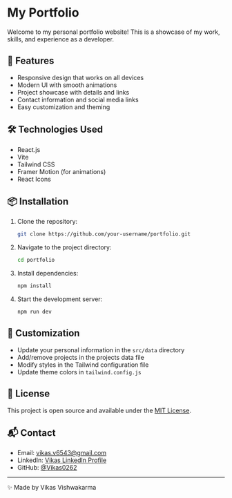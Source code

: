 # My Portfolio

Welcome to my personal portfolio website! This is a showcase of my work, skills, and experience as a developer.

## 🚀 Features

- Responsive design that works on all devices
- Modern UI with smooth animations
- Project showcase with details and links
- Contact information and social media links
- Easy customization and theming

## 🛠️ Technologies Used

- React.js
- Vite
- Tailwind CSS
- Framer Motion (for animations)
- React Icons

## 📦 Installation

1. Clone the repository:
   ```bash
   git clone https://github.com/your-username/portfolio.git
   ```
2. Navigate to the project directory:
   ```bash
   cd portfolio
   ```
3. Install dependencies:
   ```bash
   npm install
   ```
4. Start the development server:
   ```bash
   npm run dev
   ```

## 🎨 Customization

- Update your personal information in the `src/data` directory
- Add/remove projects in the projects data file
- Modify styles in the Tailwind configuration file
- Update theme colors in `tailwind.config.js`

## 📝 License

This project is open source and available under the [MIT License](LICENSE).

## 📬 Contact

- Email: vikas.v6543@gmail.com
- LinkedIn: [Vikas LinkedIn Profile](https://www.linkedin.com/in/vikas-vishwakarma-9a2343244/)
- GitHub: [@Vikas0262](https://github.com/vikas0262)

---

✨ Made by Vikas Vishwakarma
